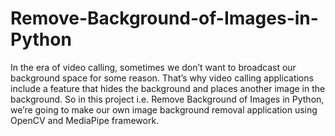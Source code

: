 # Remove-Background-of-Images-in-Python

In the era of video calling, sometimes we don’t want to broadcast our background space for some reason. That’s why video calling applications include a feature that hides the background and places another image in the background. So in this project i.e. Remove Background of Images in Python, we’re going to make our own image background removal application using OpenCV and MediaPipe framework.

